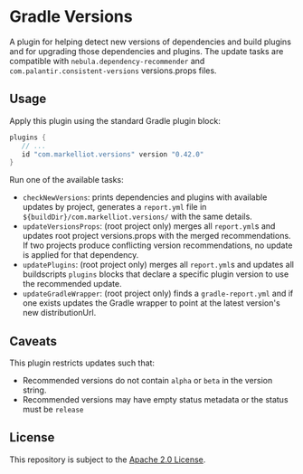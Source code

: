 Gradle Versions
===============
A plugin for helping detect new versions of dependencies and build plugins and for upgrading those dependencies
and plugins. The update tasks are compatible with `nebula.dependency-recommender` and 
`com.palantir.consistent-versions` versions.props files.

Usage
-----
Apply this plugin using the standard Gradle plugin block:
```gradle
plugins {
   // ...
   id "com.markelliot.versions" version "0.42.0"
}
```

Run one of the available tasks:
* `checkNewVersions`: prints dependencies and plugins with available updates by project, generates
  a `report.yml` file in `${buildDir}/com.markelliot.versions/` with the same details.
* `updateVersionsProps`: (root project only) merges all `report.yml`s and updates root project versions.props
  with the merged recommendations. If two projects produce conflicting version recommendations, no
  update is applied for that dependency.
* `updatePlugins`: (root project only) merges all `report.yml`s and updates all buildscripts `plugins` blocks
  that declare a specific plugin version to use the recommended update.
* `updateGradleWrapper`: (root project only) finds a `gradle-report.yml` and if one exists updates the Gradle
  wrapper to point at the latest version's new distributionUrl.

Caveats
-------
This plugin restricts updates such that:
* Recommended versions do not contain `alpha` or `beta` in the version string.
* Recommended versions may have empty status metadata or the status must be `release`

License
-------
This repository is subject to the [Apache 2.0 License](LICENSE).
